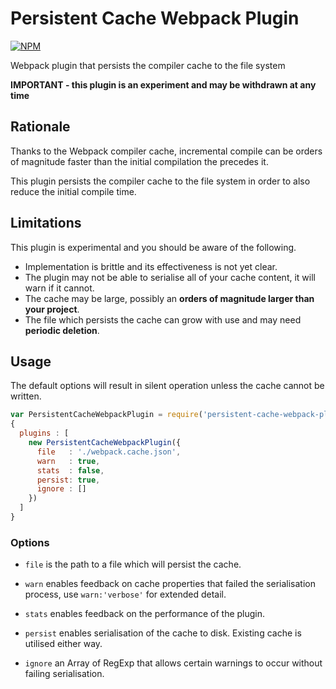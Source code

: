 # Persistent Cache Webpack Plugin

[![NPM](https://nodei.co/npm/persistent-cache-webpack-plugin.png)](http://github.com/bholloway/persistent-cache-webpack-plugin)

Webpack plugin that persists the compiler cache to the file system

**IMPORTANT - this plugin is an experiment and may be withdrawn at any time**

## Rationale

Thanks to the Webpack compiler cache, incremental compile can be orders of magnitude faster than the initial compilation the precedes it.

This plugin persists the compiler cache to the file system in order to also reduce the initial compile time.

## Limitations

This plugin is experimental and you should be aware of the following.

* Implementation is brittle and its effectiveness is not yet clear.
* The plugin may not be able to serialise all of your cache content, it will warn if it cannot.
* The cache may be large, possibly an **orders of magnitude larger than your project**.
* The file which persists the cache can grow with use and may need **periodic deletion**.

## Usage

The default options will result in silent operation unless the cache cannot be written.

```javascript
var PersistentCacheWebpackPlugin = require('persistent-cache-webpack-plugin');
{
  plugins : [
    new PersistentCacheWebpackPlugin({
      file   : './webpack.cache.json',
      warn   : true,
      stats  : false,
      persist: true,
      ignore : []
    })
  ]
}
```

### Options

* `file` is the path to a file which will persist the cache.

* `warn` enables feedback on cache properties that failed the serialisation process, use `warn:'verbose'` for extended detail.

* `stats` enables feedback on the performance of the plugin.

* `persist` enables serialisation of the cache to disk. Existing cache is utilised either way.

* `ignore` an Array of RegExp that allows certain warnings to occur without failing serialisation.